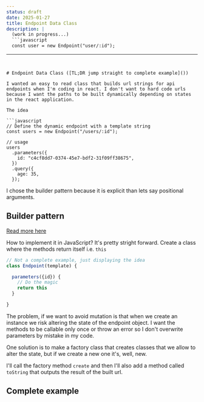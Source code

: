 ```yaml
---
status: draft
date: 2025-01-27
title: Endpoint Data Class
description: |
  (work in progress...)
  ```javascript
  const user = new Endpoint("user/:id");
  ```
---
```


# Endpoint Data Class ([TL;DR jump straight to complete example]())

I wanted an easy to read class that builds url strings for api endpoints when I'm coding in react. I don't want to hard code urls because I want the paths to be built dynamically depending on states in the react application.

The idea

```javascript
// Define the dynamic endpoint with a template string
const users = new Endpoint("/users/:id");

// usage
users
  .parameters({
    id: "c4cf8dd7-0374-45e7-bdf2-31f09ff38675",
  })
  .query({
    age: 35,
  });
```

I chose the builder pattern because it is explicit than lets say positional arguments.

## Builder pattern

[Read more here](https://en.wikipedia.org/wiki/Builder_pattern)

How to implement it in JavaScript? It's pretty stright forward. Create a class where the methods return itself i.e. `this`

```JavaScript
// Not a complete example, just displaying the idea
class Endpoint(template) {

  parameters({id}) {
    // Do the magic
    return this
  }

}
```

The problem, if we want to avoid mutation is that when we create an instance we risk altering the state of the endpoint object. I want the methods to be callable only once or throw an error so I don't overwrite parameters by mistake in my code.

One solution is to make a factory class that creates classes that we allow to alter the state, but if we create a new one it's, well, new.

I'll call the factory method `create` and then I'll also add a method called `toString` that outputs the result of the built url.

## Complete example

```TypeScript


```
